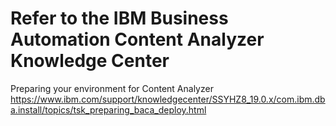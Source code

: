 # Refer to the IBM Business Automation Content Analyzer Knowledge Center 

Preparing your environment for Content Analyzer
https://www.ibm.com/support/knowledgecenter/SSYHZ8_19.0.x/com.ibm.dba.install/topics/tsk_preparing_baca_deploy.html
